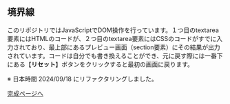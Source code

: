 ## 境界線

このリポジトリではJavaScriptでDOM操作を行っています。１つ目のtextarea要素にはHTMLのコードが、２つ目のtextarea要素にはCSSのコードがすでに入力されており、最上部にあるプレビュー画面（section要素）にその結果が出力されています。コードは自分でも書き換えることができ、元に戻す際には一番下にある【**リセット**】ボタンをクリックすると最初の画面に戻ります。

※ 日本時間 2024/09/18 にリファクタリングしました。


[完成ページへ](https://yscyber.github.io/border/ "https://yscyber.github.io/border/")
